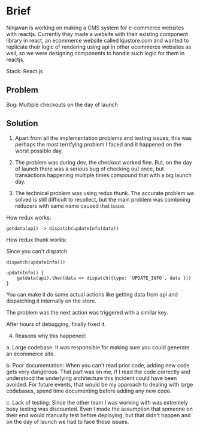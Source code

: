 # Brief

Ninjavan is working on making a CMS system for e-commerce websites with reactjs. Currently they made a website with their existing component library in react, an ecommerce website called kjustore.com and wanted to replicate their logic of rendering using api in other ecommerce websites as well, so we were designing components to handle such logic for them in reactjs.

Stack: React.js 

## Problem
Bug: Multiple checkouts on the day of launch

## Solution
1. Apart from all the implementation problems and testing issues, this was perhaps the most terrifying problem I faced and it happened on the worst possible day.

2. The problem was during dev, the checkout worked fine. But, on the day of launch there was a serious bug of checking out once, but transactions happening multiple times compound that with a big launch day.

3. The technical problem was using redux thunk. The accurate problem we solved is still difficult to recollect, but the main problem was combining reducers with same name caused that issue.

How redux works:
```
getdata(api) -> dispatch(updateInfo(data))
```

How redux thunk works:

Since you can't dispatch 

```
dispatch(updateInfo()) 

updateInfo() {
    getdata(api).then(data => dispatch({type: 'UPDATE_INFO', data }))
}
```

You can make it do some actual actions like getting data from api and dispatching it internally on the store.

The problem was the next action was triggered with a similar key.

After hours of debugging, finally fixed it.

4. Reasons why this happened:

a. Large codebase: It was responsible for making sure you could generate an ecommerce site.

b. Poor documentation: When you can't read prior code, adding new code gets very dangerous. That part was on me, if I read the code correctly and understood the underlying architecture this incident could have been avoided. For future events, that would be my approach to dealing with large codebases, spend time documenting before adding any new code. 

c. Lack of testing: Since the other team I was working with was extremely busy testing was discounted. Even I made the assumption that someone on their end would manually test before deploying, but that didn't happen and on the day of launch we had to face those issues.